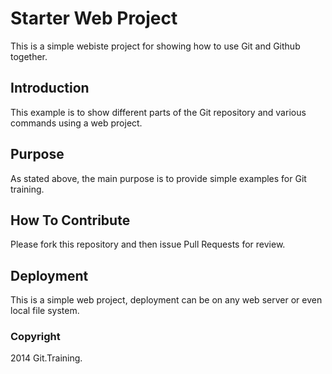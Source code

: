# Starter Web Project

This is a simple webiste project for
showing how to use Git and Github together.

## Introduction

This example is to show different parts
of the Git repository and various commands
using a web project.

## Purpose

As stated above, the main purpose is to
provide simple examples for Git training.

## How To Contribute

Please fork this repository and then issue Pull Requests for
review.

## Deployment

This is a simple web project, deployment
can be on any web server or even local
file system.

### Copyright

2014 Git.Training.
